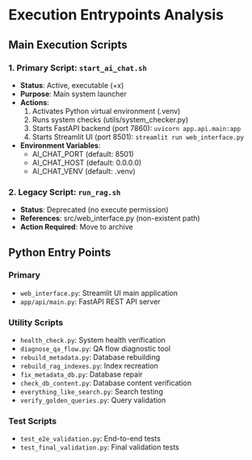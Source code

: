 # Execution Entrypoints Analysis

## Main Execution Scripts

### 1. Primary Script: `start_ai_chat.sh`
- **Status**: Active, executable (+x)
- **Purpose**: Main system launcher
- **Actions**:
  1. Activates Python virtual environment (.venv)
  2. Runs system checks (utils/system_checker.py)
  3. Starts FastAPI backend (port 7860): `uvicorn app.api.main:app`
  4. Starts Streamlit UI (port 8501): `streamlit run web_interface.py`
- **Environment Variables**:
  - AI_CHAT_PORT (default: 8501)
  - AI_CHAT_HOST (default: 0.0.0.0)
  - AI_CHAT_VENV (default: .venv)

### 2. Legacy Script: `run_rag.sh`
- **Status**: Deprecated (no execute permission)
- **References**: src/web_interface.py (non-existent path)
- **Action Required**: Move to archive

## Python Entry Points

### Primary
- `web_interface.py`: Streamlit UI main application
- `app/api/main.py`: FastAPI REST API server

### Utility Scripts
- `health_check.py`: System health verification
- `diagnose_qa_flow.py`: QA flow diagnostic tool
- `rebuild_metadata.py`: Database rebuilding
- `rebuild_rag_indexes.py`: Index recreation
- `fix_metadata_db.py`: Database repair
- `check_db_content.py`: Database content verification
- `everything_like_search.py`: Search testing
- `verify_golden_queries.py`: Query validation

### Test Scripts
- `test_e2e_validation.py`: End-to-end tests
- `test_final_validation.py`: Final validation tests
